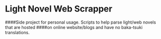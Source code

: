 # Light Novel Web Scrapper
####Side project for personal usage. Scripts to help parse light/web novels that are hosted
####on online website/blogs and have no baka-tsuki translations.
